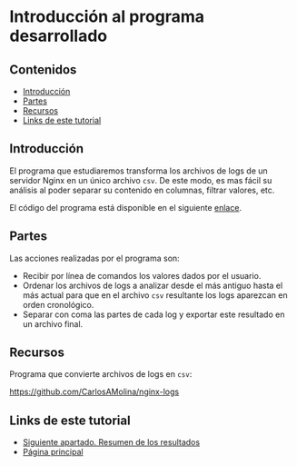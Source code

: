 # Introducción al programa desarrollado

## Contenidos

- [Introducción](#introducción)
- [Partes](#partes)
- [Recursos](#recursos)
- [Links de este tutorial](#links-de-este-tutorial)

## Introducción

El programa que estudiaremos transforma los archivos de logs de un servidor Nginx en un único archivo `csv`. De este modo, es mas fácil su análisis al poder separar su contenido en columnas, filtrar valores, etc.

El código del programa está disponible en el siguiente [enlace](https://github.com/CarlosAMolina/nginx-logs).

## Partes

Las acciones realizadas por el programa son:

- Recibir por línea de comandos los valores dados por el usuario.
- Ordenar los archivos de logs a analizar desde el más antiguo hasta el más actual para que en el archivo `csv` resultante los logs aparezcan en orden cronológico.
- Separar con coma las partes de cada log y exportar este resultado en un archivo final.

## Recursos

Programa que convierte archivos de logs en `csv`:

<https://github.com/CarlosAMolina/nginx-logs>

## Links de este tutorial

- [Siguiente apartado. Resumen de los resultados](02-results-summary.html)
- [Página principal](introduction.html)

